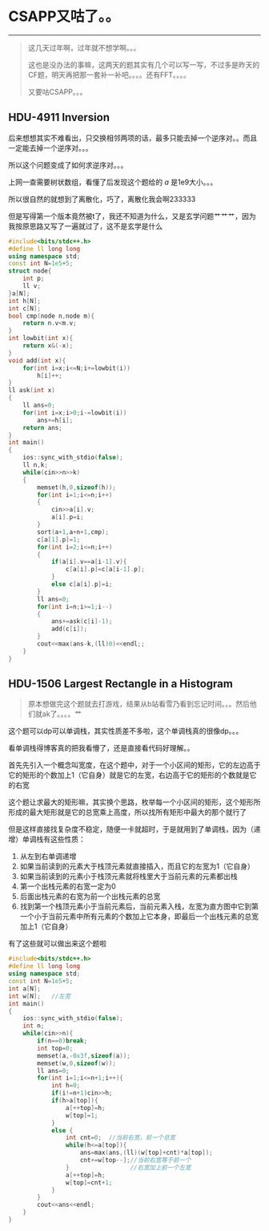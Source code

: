 # CSAPP又咕了。。
_____

>这几天过年啊，过年就不想学啊。。。
>
>这也是没办法的事嘛，这两天的题其实有几个可以写一写，不过多是昨天的CF题，明天再把那一套补一补吧。。。。还有FFT。。。。
>
>又要咕CSAPP。。。


## HDU-4911 Inversion

后来想想其实不难看出，只交换相邻两项的话，最多只能去掉一个逆序对。。而且一定能去掉一个逆序对。。。

所以这个问题变成了如何求逆序对。。。

上网一查需要树状数组，看懂了后发现这个题给的 $a$ 是1e9大小。。。

所以很自然的就想到了离散化，巧了，离散化我会啊233333

但是写得第一个版本竟然被t了，我还不知道为什么，又是玄学问题艹艹艹，因为我按原思路又写了一遍就过了，这不是玄学是什么

```c++
#include<bits/stdc++.h>
#define ll long long
using namespace std;
const int N=1e5+5;
struct node{
    int p;
    ll v;
}a[N];
int h[N];
int c[N];
bool cmp(node n,node m){
    return n.v<m.v;
}
int lowbit(int x){
    return x&(-x);
}
void add(int x){
    for(int i=x;i<=N;i+=lowbit(i))
        h[i]++;
}
ll ask(int x)
{
    ll ans=0;
    for(int i=x;i>0;i-=lowbit(i))
        ans+=h[i];
    return ans;
}
int main()
{
    ios::sync_with_stdio(false);
    ll n,k;
    while(cin>>n>>k)
    {
        memset(h,0,sizeof(h));
        for(int i=1;i<=n;i++)
        {
            cin>>a[i].v;
            a[i].p=i;
        }
        sort(a+1,a+n+1,cmp);
        c[a[1].p]=1;
        for(int i=2;i<=n;i++)
        {
            if(a[i].v==a[i-1].v){
                c[a[i].p]=c[a[i-1].p];
            }
            else c[a[i].p]=i;
        }
        ll ans=0;
        for(int i=n;i>=1;i--)
        {
            ans+=ask(c[i]-1);
            add(c[i]);
        }
        cout<<max(ans-k,(ll)0)<<endl;;
    }
}
```

## HDU-1506 Largest Rectangle in a Histogram

>原本想做完这个题就去打游戏，结果从b站看雪乃看到忘记时间。。。然后他们就ak了。。。。艹

这个题可以dp可以单调栈，其实性质差不多啦，这个单调栈真的很像dp。。。

看单调栈得博客真的把我看懵了，还是直接看代码好理解。。

首先先引入一个概念叫宽度，在这个题中，对于一个小区间的矩形，它的左边高于它的矩形的个数加上1（它自身）就是它的左宽，右边高于它的矩形的个数就是它的右宽

这个题让求最大的矩形嘛，其实换个思路，枚举每一个小区间的矩形，这个矩形所形成的最大矩形就是它的总宽乘上高度，所以找所有矩形中最大的那个就行了

但是这样直接找复杂度不稳定，随便一卡就超时，于是就用到了单调栈，因为（递增）单调栈有这些性质：

1. 从左到右单调递增
2. 如果当前读到的元素大于栈顶元素就直接插入，而且它的左宽为1（它自身）
3. 如果当前读到的元素小于栈顶元素就将栈里大于当前元素的元素都出栈
4. 第一个出栈元素的右宽一定为0
5. 后面出栈元素的右宽为前一个出栈元素的总宽
6. 找到第一个栈顶元素小于当前元素后，当前元素入栈，左宽为直方图中它到第一个小于当前元素中所有元素的个数加上它本身，即最后一个出栈元素的总宽加上1（它自身）

有了这些就可以做出来这个题啦

```c++
#include<bits/stdc++.h>
#define ll long long
using namespace std;
const int N=1e5+5;
int a[N];
int w[N];   //左宽
int main()
{
    ios::sync_with_stdio(false);
    int n;
    while(cin>>n){
        if(n==0)break;
        int top=0;
        memset(a,-0x3f,sizeof(a));
        memset(w,0,sizeof(w));
        ll ans=0;
        for(int i=1;i<=n+1;i++){
            int h=0;
            if(i!=n+1)cin>>h;
            if(h>a[top]){
                a[++top]=h;
                w[top]=1;
            }
            else {
                int cnt=0;  //当前右宽，前一个总宽
                while(h<=a[top]){
                    ans=max(ans,(ll)(w[top]+cnt)*a[top]);
                    cnt+=w[top--];//当前右宽等于前一个
                }                 //右宽加上前一个左宽
                a[++top]=h;
                w[top]=cnt+1;
            }
        }
        cout<<ans<<endl;
    }
}
```